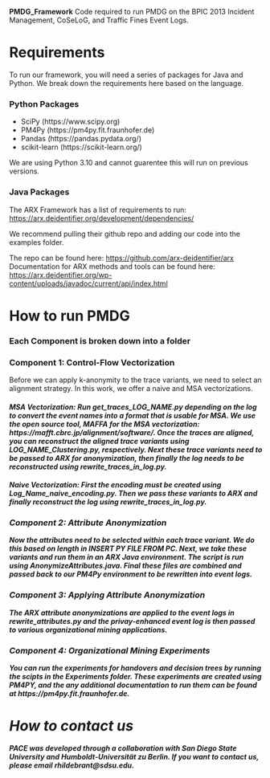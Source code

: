 **PMDG_Framework**
Code required to run PMDG on the BPIC 2013 Incident Management, CoSeLoG, and Traffic Fines Event Logs. 

<h1>Requirements </h1>

To run our framework, you will need a series of packages for Java and Python. We break down the requirements here based on the language.

<h3> Python Packages </h3>

<ul>
  <li>SciPy (https://www.scipy.org)</li>
  <li>PM4Py (https://pm4py.fit.fraunhofer.de)</li>
  <li>Pandas (https://pandas.pydata.org/)</li>
  <li>scikit-learn (https://scikit-learn.org/)</li>
</ul>

We are using Python 3.10 and cannot guarentee this will run on previous versions.

<h3> Java Packages </h3>

The ARX Framework has a list of requirements to run: https://arx.deidentifier.org/development/dependencies/

We recommend pulling their github repo and adding our code into the examples folder. 

The repo can be found here: https://github.com/arx-deidentifier/arx 
Documentation for ARX methods and tools can be found here: https://arx.deidentifier.org/wp-content/uploads/javadoc/current/api/index.html 

<h1>How to run PMDG </h1>
<h3> Each Component is broken down into a folder <h3>
<h3> Component 1: Control-Flow Vectorization </h4> Before we can apply k-anonymity to the trace variants, we need to select an alignment strategy.
In this work, we offer a naive and MSA vectorizations.

<h5> MSA Vectorization: Run get_traces_<b>LOG_NAME<b>.py depending on the log to convert the event names into a format that is usable for MSA. We use the open source tool, MAFFA for the MSA vectorization: https://mafft.cbrc.jp/alignment/software/. Once the traces are aligned, you can reconstruct the aligned trace variants using <b>LOG_NAME<b>_Clustering.py, respectively. Next these trace variants need to be passed to ARX for anonymization, then finally the log needs to be reconstructed using rewrite_traces_in_log.py. 

<h5> Naive Vectorization: First the encoding must be created using <b>Log_Name<b>_naive_encoding.py. Then we pass these variants to ARX and finally reconstruct the log using rewrite_traces_in_log.py. 


<h3> Component 2: Attribute Anonymization</h4> Now the attributes need to be selected within each trace variant. We do this based on length in <b>INSERT PY FILE FROM PC<b>. Next, we take these variants and run them in an ARX Java environment. The script is run using AnonymizeAttributes.java. Final these files are combined and passed back to our PM4Py environment to be rewritten into event logs.

<h3> Component 3: Applying Attribute Anonymization</h4> The ARX attribute anonymizations are applied to the event logs in rewrite_attributes.py and the privay-enhanced event log is then passed to various organizational mining applications. 

<h3> Component 4: Organizational Mining Experiments</h4> You can run the experiments for handovers and decision trees by running the scipts in the Experiments folder. These experiments are created using PM4PY, and the any additional documentation to run them can be found at https://pm4py.fit.fraunhofer.de. 

<h1> How to contact us </h1>
PACE was developed through a collaboration with San Diego State University and Humboldt-Universität zu Berlin. If you want to contact us, please email rhildebrant@sdsu.edu. 
